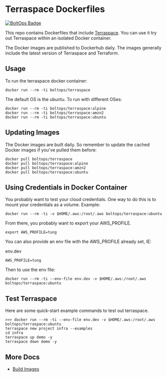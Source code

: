 # Terraspace Dockerfiles

[![BoltOps Badge](https://img.boltops.com/boltops/badges/boltops-badge.png)](https://www.boltops.com)

This repo contains Dockerfiles that include [Terraspace](https://terraspace.cloud/). You can use it try out Terraspace within an isolated Docker container.

The Docker images are published to Dockerhub daily. The images generally include the latest version of Terraspace and Terraform.

## Usage

To run the terraspace docker container:

    docker run --rm -ti boltops/terraspace

The default OS is the ubuntu. To run with different OSes:

    docker run --rm -ti boltops/terraspace:alpine
    docker run --rm -ti boltops/terraspace:amzn2
    docker run --rm -ti boltops/terraspace:ubuntu

## Updating Images

The Docker images are built daily. So remember to update the cached Docker images if you've pulled them before:

    docker pull boltops/terraspace
    docker pull boltops/terraspace:alpine
    docker pull boltops/terraspace:amzn2
    docker pull boltops/terraspace:ubuntu

## Using Credentials in Docker Container

You probably want to test your cloud credentials. One way to do this is to mount your credentials as a volume. Example:

    docker run --rm -ti -v $HOME/.aws:/root/.aws boltops/terraspace:ubuntu

From there, you probably want to export your AWS_PROFILE.

    export AWS_PROFILE=tung

You can also provide an env file with the AWS_PROFILE already set, IE:

env.dev

    AWS_PROFILE=tung

Then to use the env file:

    docker run --rm -ti --env-file env.dev -v $HOME/.aws:/root/.aws boltops/terraspace:ubuntu

## Test Terraspace

Here are some quick-start example commands to test out terraspace.

    >>> docker run --rm -ti --env-file env.dev -v $HOME/.aws:/root/.aws boltops/terraspace:ubuntu
    terraspace new project infra --examples
    cd infra
    terraspace up demo -y
    terraspace down demo -y

## More Docs

* [Build Images](readme/build-images.md)
